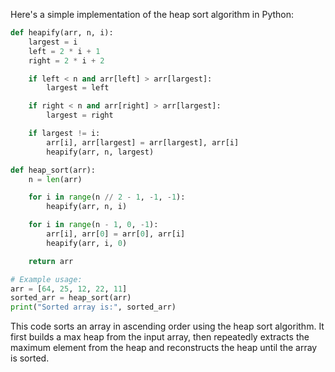 Here's a simple implementation of the heap sort algorithm in Python:

```python
def heapify(arr, n, i):
    largest = i
    left = 2 * i + 1
    right = 2 * i + 2

    if left < n and arr[left] > arr[largest]:
        largest = left

    if right < n and arr[right] > arr[largest]:
        largest = right

    if largest != i:
        arr[i], arr[largest] = arr[largest], arr[i]
        heapify(arr, n, largest)

def heap_sort(arr):
    n = len(arr)

    for i in range(n // 2 - 1, -1, -1):
        heapify(arr, n, i)

    for i in range(n - 1, 0, -1):
        arr[i], arr[0] = arr[0], arr[i]
        heapify(arr, i, 0)

    return arr

# Example usage:
arr = [64, 25, 12, 22, 11]
sorted_arr = heap_sort(arr)
print("Sorted array is:", sorted_arr)
```

This code sorts an array in ascending order using the heap sort algorithm. It first builds a max heap from the input array, then repeatedly extracts the maximum element from the heap and reconstructs the heap until the array is sorted.